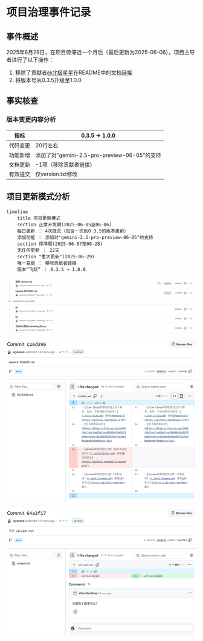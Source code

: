 # 项目治理事件记录

## 事件概述

2025年6月28日，在项目停滞近一个月后（最后更新为2025-06-06），项目主导者进行了以下操作：

1. 移除了贡献者[@北极星星](https://github.com/beijixingxing)在README中的文档链接
2. 将版本号从0.3.5升级至1.0.0

## 事实核查

### 版本变更内容分析

| 指标   | 0.3.5 → 1.0.0                         |
|------|---------------------------------------|
| 代码变更 | 20行左右                                 |
| 功能新增 | 添加了对"gemini-2.5-pro-preview-06-05"的支持 |
| 文档更新 | -1项（移除贡献者链接）                          |
| 有效提交 | 仅version.txt修改                        |

## 项目更新模式分析

```mermaid
timeline
    title 项目更新模式
    section 正常开发期(2025-06-05至06-06)
    每日更新 ： 4次提交（包含一次到0.3.5的版本更新）
    添加功能 ： 添加对"gemini-2.5-pro-preview-06-05"的支持
    section 停滞期(2025-06-07至06-28)
    无任何更新 ： 22天
    section "重大更新"(2025-06-29)
    唯一变更 ： 移除贡献者链接
    版本“飞跃” ： 0.3.5 → 1.0.0
```

![接近一个月无更新，22天后仅移除贡献者就修改版本号1](./img/evidence/why_do_this.png)


![接近一个月无更新，22天后仅移除贡献者就修改版本号2](./img/evidence/c16d3968.png)


![接近一个月无更新，22天后仅移除贡献者就修改版本号3](./img/evidence/64a2f177.png)
